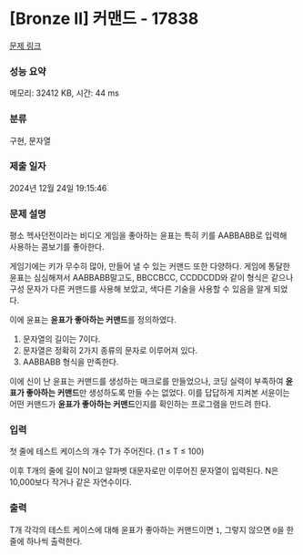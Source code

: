 # [Bronze II] 커맨드 - 17838 

[문제 링크](https://www.acmicpc.net/problem/17838) 

### 성능 요약

메모리: 32412 KB, 시간: 44 ms

### 분류

구현, 문자열

### 제출 일자

2024년 12월 24일 19:15:46

### 문제 설명

<p>평소 헥사던전이라는 비디오 게임을 좋아하는 윤표는 특히 키를 AABBABB로 입력해 사용하는 콤보기를 좋아한다.</p>

<p>게임기에는 키가 무수히 많아, 만들어 낼 수 있는 커맨드 또한 다양하다. 게임에 통달한 윤표는 심심해져서 AABBABB말고도, BBCCBCC, CCDDCDD와 같이 형식은 같으나 구성 문자가 다른 커맨드를 사용해 보았고, 색다른 기술을 사용할 수 있음을 알게 되었다.</p>

<p>이에 윤표는 <strong>윤표가 좋아하는 커맨드</strong>를 정의하였다.</p>

<ol>
	<li>문자열의 길이는 7이다.</li>
	<li>문자열은 정확히 2가지 종류의 문자로 이루어져 있다.</li>
	<li>AABBABB 형식을 만족한다.</li>
</ol>

<p>이에 신이 난 윤표는 커맨드를 생성하는 매크로를 만들었으나, 코딩 실력이 부족하여 <strong>윤표가 좋아하는 커맨드</strong>만 생성하도록 만들 수는 없었다. 이를 답답하게 지켜본 서윤이는 어떤 커맨드가 <strong>윤표가 좋아하는 커맨드</strong>인지를 확인하는 프로그램을 만드려 한다.</p>

### 입력 

 <p>첫 줄에 테스트 케이스의 개수 T가 주어진다. (1 ≤ T ≤ 100)</p>

<p>이후 T개의 줄에 길이 N이고 알파벳 대문자로만 이루어진 문자열이 입력된다. N은 10,000보다 작거나 같은 자연수이다.</p>

### 출력 

 <p>T개 각각의 테스트 케이스에 대해 윤표가 좋아하는 커맨드이면 <code>1</code>, 그렇지 않으면 <code>0</code>을 한 줄에 하나씩 출력한다.</p>

